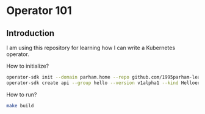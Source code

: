 # Operator 101

## Introduction

I am using this repository for learning how I can write a Kubernetes operator.

How to initialize?

```bash
operator-sdk init --domain parham.home --repo github.com/1995parham-learning/operator101
operator-sdk create api --group hello --version v1alpha1 --kind Helloer --resource --controller
```

How to run?

```bash
make build
```
